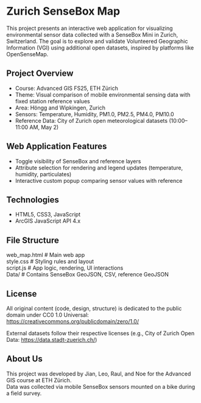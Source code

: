 Zurich SenseBox Map
====================

This project presents an interactive web application for visualizing environmental sensor data collected with a SenseBox Mini in Zurich, Switzerland. The goal is to explore and validate Volunteered Geographic Information (VGI) using additional open datasets, inspired by platforms like OpenSenseMap.

Project Overview
----------------
- Course: Advanced GIS FS25, ETH Zürich  
- Theme: Visual comparison of mobile environmental sensing data with fixed station reference values  
- Area: Höngg and Wipkingen, Zurich  
- Sensors: Temperature, Humidity, PM1.0, PM2.5, PM4.0, PM10.0  
- Reference Data: City of Zurich open meteorological datasets (10:00–11:00 AM, May 2)

Web Application Features
------------------------
- Toggle visibility of SenseBox and reference layers  
- Attribute selection for rendering and legend updates (temperature, humidity, particulates)  
- Interactive custom popup comparing sensor values with reference  
  

Technologies
------------
- HTML5, CSS3, JavaScript  
- ArcGIS JavaScript API 4.x  

File Structure
--------------
web_map.html           # Main web app  
style.css              # Styling rules and layout  
script.js              # App logic, rendering, UI interactions  
Data/                  # Contains SenseBox GeoJSON, CSV, reference GeoJSON  

License
-------
All original content (code, design, structure) is dedicated to the public domain under CC0 1.0 Universal:  
https://creativecommons.org/publicdomain/zero/1.0/

External datasets follow their respective licenses (e.g., City of Zurich Open Data: https://data.stadt-zuerich.ch/)

About Us
--------
This project was developed by Jian, Leo, Raul, and Noe for the Advanced GIS course at ETH Zürich.  
Data was collected via mobile SenseBox sensors mounted on a bike during a field survey.
